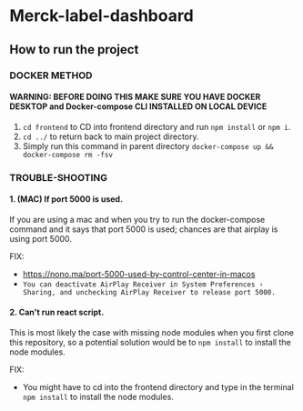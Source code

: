 # Merck-label-dashboard


## How to run the project

### DOCKER METHOD
#### WARNING: BEFORE DOING THIS MAKE SURE YOU HAVE DOCKER DESKTOP and Docker-compose CLI INSTALLED ON LOCAL DEVICE
1. `cd frontend` to CD into frontend directory and run `npm install` or `npm i`.
2. `cd ../` to return back to main project directory.
3. Simply run this command in parent directory `docker-compose up && docker-compose rm -fsv`



### TROUBLE-SHOOTING
#### 1. (MAC) If port 5000 is used.
If you are using a mac and when you try to run the docker-compose command and it says that port 5000 is used; chances are that airplay is using port 5000. 

FIX:
- https://nono.ma/port-5000-used-by-control-center-in-macos
- `You can deactivate AirPlay Receiver in System Preferences › Sharing, and unchecking AirPlay Receiver to release port 5000.`

#### 2. Can't run react script.
This is most likely the case with missing node modules when you first clone this repository, so a potential solution would be to `npm install` to install the node modules.

FIX:
- You might have to cd into the frontend directory and type in the terminal `npm install` to install the node modules.
